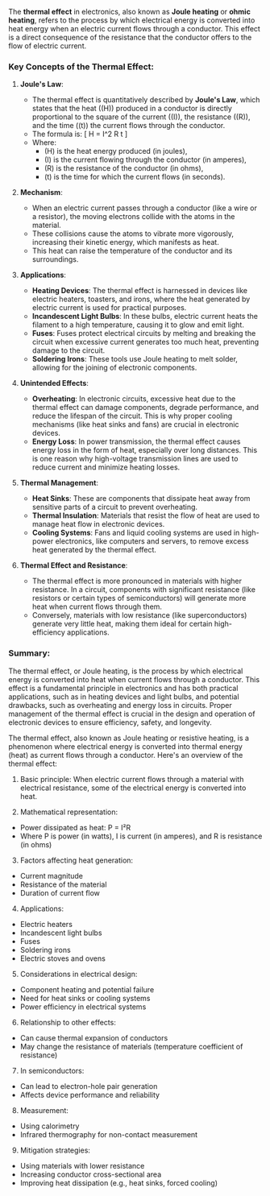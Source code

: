 The **thermal effect** in electronics, also known as **Joule heating** or **ohmic heating**, refers to the process by which electrical energy is converted into heat energy when an electric current flows through a conductor. This effect is a direct consequence of the resistance that the conductor offers to the flow of electric current.

### Key Concepts of the Thermal Effect:

1. **Joule's Law**:
   - The thermal effect is quantitatively described by **Joule's Law**, which states that the heat (\(H\)) produced in a conductor is directly proportional to the square of the current (\(I\)), the resistance (\(R\)), and the time (\(t\)) the current flows through the conductor.
   - The formula is:
     \[
     H = I^2 R t
     \]
   - Where:
     - \(H\) is the heat energy produced (in joules),
     - \(I\) is the current flowing through the conductor (in amperes),
     - \(R\) is the resistance of the conductor (in ohms),
     - \(t\) is the time for which the current flows (in seconds).

2. **Mechanism**:
   - When an electric current passes through a conductor (like a wire or a resistor), the moving electrons collide with the atoms in the material.
   - These collisions cause the atoms to vibrate more vigorously, increasing their kinetic energy, which manifests as heat.
   - This heat can raise the temperature of the conductor and its surroundings.

3. **Applications**:
   - **Heating Devices**: The thermal effect is harnessed in devices like electric heaters, toasters, and irons, where the heat generated by electric current is used for practical purposes.
   - **Incandescent Light Bulbs**: In these bulbs, electric current heats the filament to a high temperature, causing it to glow and emit light.
   - **Fuses**: Fuses protect electrical circuits by melting and breaking the circuit when excessive current generates too much heat, preventing damage to the circuit.
   - **Soldering Irons**: These tools use Joule heating to melt solder, allowing for the joining of electronic components.

4. **Unintended Effects**:
   - **Overheating**: In electronic circuits, excessive heat due to the thermal effect can damage components, degrade performance, and reduce the lifespan of the circuit. This is why proper cooling mechanisms (like heat sinks and fans) are crucial in electronic devices.
   - **Energy Loss**: In power transmission, the thermal effect causes energy loss in the form of heat, especially over long distances. This is one reason why high-voltage transmission lines are used to reduce current and minimize heating losses.

5. **Thermal Management**:
   - **Heat Sinks**: These are components that dissipate heat away from sensitive parts of a circuit to prevent overheating.
   - **Thermal Insulation**: Materials that resist the flow of heat are used to manage heat flow in electronic devices.
   - **Cooling Systems**: Fans and liquid cooling systems are used in high-power electronics, like computers and servers, to remove excess heat generated by the thermal effect.

6. **Thermal Effect and Resistance**:
   - The thermal effect is more pronounced in materials with higher resistance. In a circuit, components with significant resistance (like resistors or certain types of semiconductors) will generate more heat when current flows through them.
   - Conversely, materials with low resistance (like superconductors) generate very little heat, making them ideal for certain high-efficiency applications.

### Summary:
The thermal effect, or Joule heating, is the process by which electrical energy is converted into heat when current flows through a conductor. This effect is a fundamental principle in electronics and has both practical applications, such as in heating devices and light bulbs, and potential drawbacks, such as overheating and energy loss in circuits. Proper management of the thermal effect is crucial in the design and operation of electronic devices to ensure efficiency, safety, and longevity.


The thermal effect, also known as Joule heating or resistive heating, is a phenomenon where electrical energy is converted into thermal energy (heat) as current flows through a conductor. Here's an overview of the thermal effect:

1. Basic principle:
When electric current flows through a material with electrical resistance, some of the electrical energy is converted into heat.

2. Mathematical representation:
- Power dissipated as heat: P = I²R
- Where P is power (in watts), I is current (in amperes), and R is resistance (in ohms)

3. Factors affecting heat generation:
- Current magnitude
- Resistance of the material
- Duration of current flow

4. Applications:
- Electric heaters
- Incandescent light bulbs
- Fuses
- Soldering irons
- Electric stoves and ovens

5. Considerations in electrical design:
- Component heating and potential failure
- Need for heat sinks or cooling systems
- Power efficiency in electrical systems

6. Relationship to other effects:
- Can cause thermal expansion of conductors
- May change the resistance of materials (temperature coefficient of resistance)

7. In semiconductors:
- Can lead to electron-hole pair generation
- Affects device performance and reliability

8. Measurement:
- Using calorimetry
- Infrared thermography for non-contact measurement

9. Mitigation strategies:
- Using materials with lower resistance
- Increasing conductor cross-sectional area
- Improving heat dissipation (e.g., heat sinks, forced cooling)
